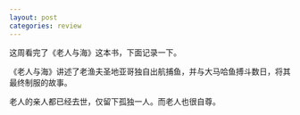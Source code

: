 ```yaml
---
layout: post
categories: review
---
```


这周看完了《老人与海》这本书，下面记录一下。

《老人与海》讲述了老渔夫圣地亚哥独自出航捕鱼，并与大马哈鱼搏斗数日，将其最终制服的故事。

老人的亲人都已经去世，仅留下孤独一人。而老人也很自尊。
